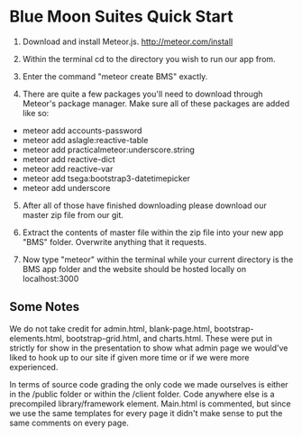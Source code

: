 # Blue Moon Suites Quick Start

1) Download and install Meteor.js. http://meteor.com/install

2) Within the terminal cd to the directory you wish to run our app from.

3) Enter the command "meteor create BMS" exactly.

4) There are quite a few packages you'll need to download through Meteor's package manager. Make sure all of these packages are added like so:
- meteor add accounts-password
- meteor add aslagle:reactive-table
- meteor add practicalmeteor:underscore.string
- meteor add reactive-dict
- meteor add reactive-var
- meteor add tsega:bootstrap3-datetimepicker
- meteor add underscore

5) After all of those have finished downloading please download our master zip file from our git. 

6) Extract the contents of master file within the zip file into your new app "BMS" folder. Overwrite anything that it requests.

7) Now type "meteor" within the terminal while your current directory is the BMS app folder and the website should be hosted locally on localhost:3000

## Some Notes

We do not take credit for admin.html, blank-page.html, bootstrap-elements.html, bootstrap-grid.html, and charts.html. These were put in strictly for show in the presentation to show what admin page we would've liked to hook up to our site if given more time or if we were more experienced.

In terms of source code grading the only code we made ourselves is either in the /public folder or within the /client folder. Code anywhere else is a precompiled library/framework element. Main.html is commented, but since we use the same templates for every page it didn't make sense to put the same comments on every page.

